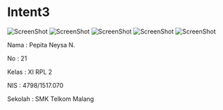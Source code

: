 # Intent3

![ScreenShot](https://github.com/pepitan/Intent3/blob/master/Screenshot_2017-01-24-20-56-21.png)
![ScreenShot](https://github.com/pepitan/Intent3/blob/master/Screenshot_2017-01-24-20-56-39.png)
![ScreenShot](https://github.com/pepitan/Intent3/blob/master/Screenshot_2017-01-24-21-07-12.png)
![ScreenShot](https://github.com/pepitan/Intent3/blob/master/Screenshot_2017-01-24-21-12-49.png)
![ScreenShot](https://github.com/pepitan/Intent3/blob/master/Screenshot_2017-01-24-21-24-28.png)

Nama : Pepita Neysa N.

No : 21

Kelas : XI RPL 2

NIS : 4798/1517.070

Sekolah : SMK Telkom Malang
